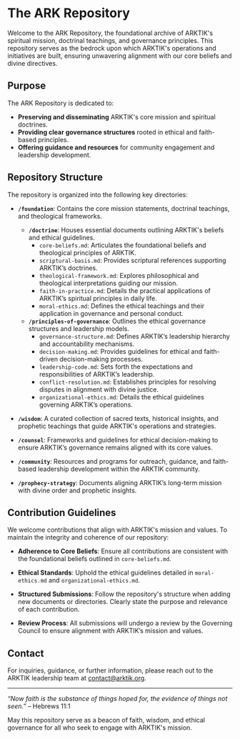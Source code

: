 # The ARK Repository

Welcome to the ARK Repository, the foundational archive of ARKTIK's spiritual mission, doctrinal teachings, and governance principles. This repository serves as the bedrock upon which ARKTIK's operations and initiatives are built, ensuring unwavering alignment with our core beliefs and divine directives.

## Purpose

The ARK Repository is dedicated to:

- **Preserving and disseminating** ARKTIK's core mission and spiritual doctrines.
- **Providing clear governance structures** rooted in ethical and faith-based principles.
- **Offering guidance and resources** for community engagement and leadership development.

## Repository Structure

The repository is organized into the following key directories:

- **`/foundation`**: Contains the core mission statements, doctrinal teachings, and theological frameworks.
  - **`/doctrine`**: Houses essential documents outlining ARKTIK's beliefs and ethical guidelines.
    - `core-beliefs.md`: Articulates the foundational beliefs and theological principles of ARKTIK.
    - `scriptural-basis.md`: Provides scriptural references supporting ARKTIK’s doctrines.
    - `theological-framework.md`: Explores philosophical and theological interpretations guiding our mission.
    - `faith-in-practice.md`: Details the practical applications of ARKTIK’s spiritual principles in daily life.
    - `moral-ethics.md`: Defines the ethical teachings and their application in governance and personal conduct.
  - **`/principles-of-governance`**: Outlines the ethical governance structures and leadership models.
    - `governance-structure.md`: Defines ARKTIK’s leadership hierarchy and accountability mechanisms.
    - `decision-making.md`: Provides guidelines for ethical and faith-driven decision-making processes.
    - `leadership-code.md`: Sets forth the expectations and responsibilities of ARKTIK’s leadership.
    - `conflict-resolution.md`: Establishes principles for resolving disputes in alignment with divine justice.
    - `organizational-ethics.md`: Details the ethical guidelines governing ARKTIK’s operations.

- **`/wisdom`**: A curated collection of sacred texts, historical insights, and prophetic teachings that guide ARKTIK's operations and strategies.

- **`/counsel`**: Frameworks and guidelines for ethical decision-making to ensure ARKTIK’s governance remains aligned with its core values.

- **`/community`**: Resources and programs for outreach, guidance, and faith-based leadership development within the ARKTIK community.

- **`/prophecy-strategy`**: Documents aligning ARKTIK’s long-term mission with divine order and prophetic insights.

## Contribution Guidelines

We welcome contributions that align with ARKTIK's mission and values. To maintain the integrity and coherence of our repository:

- **Adherence to Core Beliefs**: Ensure all contributions are consistent with the foundational beliefs outlined in `core-beliefs.md`.

- **Ethical Standards**: Uphold the ethical guidelines detailed in `moral-ethics.md` and `organizational-ethics.md`.

- **Structured Submissions**: Follow the repository's structure when adding new documents or directories. Clearly state the purpose and relevance of each contribution.

- **Review Process**: All submissions will undergo a review by the Governing Council to ensure alignment with ARKTIK’s mission and values.

## Contact

For inquiries, guidance, or further information, please reach out to the ARKTIK leadership team at [contact@arktik.org](mailto:contact@arktik.org).

---

*“Now faith is the substance of things hoped for, the evidence of things not seen.”* – Hebrews 11:1

May this repository serve as a beacon of faith, wisdom, and ethical governance for all who seek to engage with ARKTIK's mission.
